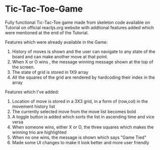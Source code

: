 # Tic-Tac-Toe-Game
Fully functional Tic-Tac-Toe game made from skeleton code available on Tutorial on official reactjs.org website with addtional features added which were mentioned at the end of the Tutorial.

Features which were already available in the Game:
1) History of moves is shown and the user can navigate to any state of the board and can make another move at that point.
2) When X or O wins , the message winning message shown at the top of the screen.
3) The state of grid is stored in 1X9 array
4) All the squares of the grid are rendered by hardcoding their index in the array


Features which I've added:
1) Location of move is stored in a 3X3 grid, in a form of (row,col) in the movement history list
2) The currently selected move from the move list becomes bold
3) A toggle button is added which sorts the list in ascending time and vice versa
4) When someone wins, either X or O, the three squares which makes the winning trio are highlighted
5) When no one wins, the message is shown which says "Game Tied"
6) Made some UI changes to make it look better and more user friendly
